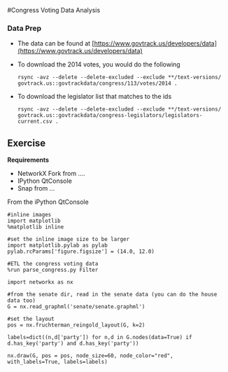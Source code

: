 
#Congress Voting Data Analysis


### Data Prep

- The data can be found at [https://www.govtrack.us/developers/data](https://www.govtrack.us/developers/data)
- To download the 2014 votes, you would do the following
	
	`rsync -avz --delete --delete-excluded --exclude **/text-versions/ govtrack.us::govtrackdata/congress/113/votes/2014 .`
- To download the legislator list that matches to the ids
	
	`rsync -avz --delete --delete-excluded --exclude **/text-versions/ govtrack.us::govtrackdata/congress-legislators/legislators-current.csv .`



## Exercise

__Requirements__

- NetworkX Fork from ....
- IPython QtConsole
- Snap from ...



From the iPython QtConsole 

	#inline images
	import matplotlib
	%matplotlib inline  

	#set the inline image size to be larger
 	import matplotlib.pylab as pylab
 	pylab.rcParams['figure.figsize'] = (14.0, 12.0)

	#ETL the congress voting data
	%run parse_congress.py Filter
	
	import networkx as nx
	
	#from the senate dir, read in the senate data (you can do the house data too)
	G = nx.read_graphml('senate/senate.graphml')
	
	#set the layout
	pos = nx.fruchterman_reingold_layout(G, k=2)

	labels=dict((n,d['party']) for n,d in G.nodes(data=True) if d.has_key('party') and d.has_key('party'))

	nx.draw(G, pos = pos, node_size=60, node_color="red", with_labels=True, labels=labels)




